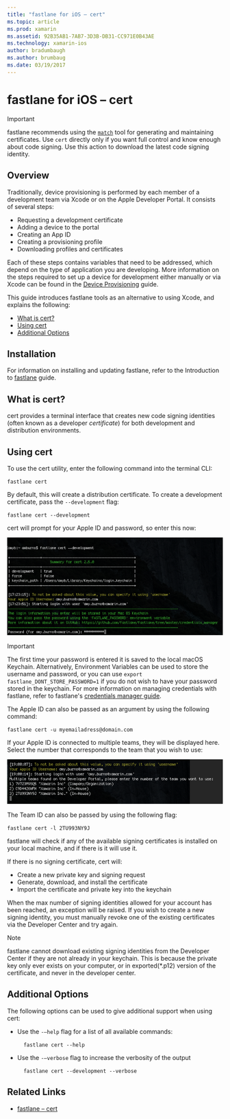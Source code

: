 ```yaml
---
title: "fastlane for iOS – cert"
ms.topic: article
ms.prod: xamarin
ms.assetid: 92B35AB1-7AB7-3D3B-DB31-CC971E0B43AE
ms.technology: xamarin-ios
author: bradumbaugh
ms.author: brumbaug
ms.date: 03/19/2017
---
```


# fastlane for iOS – cert

> [!IMPORTANT]
> fastlane recommends using the [`match`](~/ios/deploy-test/provisioning/fastlane/match.md) tool for generating and maintaining  certificates. Use `cert` directly only if you want full control and know enough about code signing. Use this action to download the latest code signing identity.

## Overview

Traditionally, device provisioning is performed by each member of a development team via Xcode or on the Apple Developer Portal. It consists of several steps:

- Requesting a development certificate
- Adding a device to the portal
- Creating an App ID
- Creating a provisioning profile
- Downloading profiles and certificates

Each of these steps contains variables that need to be addressed, which depend on the type of application you are developing. More information on the steps required to set up a device for development either manually or via Xcode can be found in the [Device Provisioning](~/ios/get-started/installation/device-provisioning/index.md) guide.

This guide introduces fastlane tools as an alternative to using Xcode, and explains the following:

- [What is cert?](#whatiscert)
- [Using cert](#using)
- [Additional Options](#options)

## Installation

For information on installing and updating fastlane, refer to the Introduction to [fastlane](~/ios/deploy-test/provisioning/fastlane/index.md#Installation) guide.

<a name="whatiscert" />

## What is cert?

cert provides a terminal interface that creates new code signing identities (often known as a developer _certificate_) for both development and distribution environments.

<a name="using" />

## Using cert

To use the cert utility, enter the following command into the terminal CLI:

    fastlane cert

By default, this will create a distribution certificate. To create a development certificate, pass the `--development` flag:

    fastlane cert --development

cert will prompt for your Apple ID and password, so enter this now:

[![](cert-images/fastlane-image1.png "cert will prompt for your Apple ID and password")](cert-images/fastlane-image1.png#lightbox)

> [!IMPORTANT]
> The first time your password is entered it is saved to the local macOS Keychain. Alternatively, Environment Variables can be used to store the username and password, or you can use `export fastlane_DONT_STORE_PASSWORD=1` if you do not wish to have your password stored in the keychain. For more information on managing credentials with fastlane, refer to fastlane's [credentials manager guide](https://github.com/fastlane/fastlane/blob/master/credentials_manager/README.md).

The Apple ID can also be passed as an argument by using the following command:

    fastlane cert -u myemailadress@domain.com

If your Apple ID is connected to multiple teams, they will be displayed here. Select the number that corresponds to the team that you wish to use:

[![](cert-images/fastlane-image2.png "Select the team that you wish to use")](cert-images/fastlane-image2.png#lightbox)

The Team ID can also be passed by using the following flag:

    fastlane cert -l 2TU993NY9J

fastlane will check if any of the available signing certificates is installed on your local machine, and if there is it will use it.

If there is no signing certificate, cert will:

- Create a new private key and signing request
- Generate, download, and install the certificate
- Import the certificate and private key into the keychain

When the max number of signing identities allowed for your account has been reached, an exception will be raised. If you wish to create a new signing identity, you must manually revoke one of the existing certificates via the Developer Center and try again.

> [!NOTE]
> fastlane cannot download existing signing identities from the Developer Center if they are not already in your keychain. This is because the private key only ever exists on your computer, or in exported(*.p12) version of the certificate, and never in the developer center.

<a name="options" />

## Additional Options

The following options can be used to give additional support when using cert:

- Use the `-–help` flag for a list of all available commands:

        fastlane cert --help

- Use the `-–verbose` flag to increase the verbosity of the output

        fastlane cert --development --verbose


## Related Links

- [fastlane – cert](https://github.com/fastlane/fastlane/blob/master/cert/README.md)
